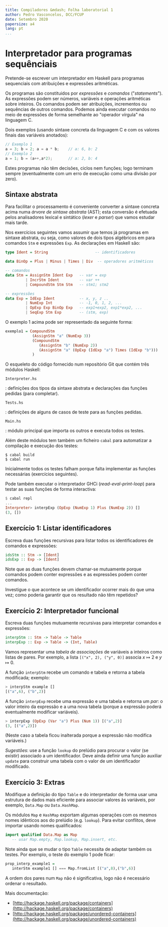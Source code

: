 ```yaml
---
title: Compiladores &mdash; Folha laboratorial 1
author: Pedro Vasconcelos, DCC/FCUP
date: Setembro 2020
papersize: a4
lang: pt
...
```


<!--
(*Baseado num exercício do livro "Modern Compiler Implementation in ML",
A. Appel.*)
-->

# Interpretador para programas sequênciais

Pretende-se escrever um interpretador em Haskell para programas sequenciais
com atribuições e expressões aritméticas.

Os programas são constituidos por *expressões* e
*comandos* ("*statements*").  As expressões podem ser números, variáveis
e operações aritméticas sobre inteiros.  Os comandos podem ser
atribuições, incrementos ou sequências de outros comandos. Podemos ainda
executar comandos no meio de expressões de forma semelhante ao
"operador vírgula" na linguagem C.

Dois exemplos (usando sintaxe concreta da linguagem C e com os valores
finais das variáveis anotados):

~~~c
// Exemplo 1
a = 3; b = 2; a = a * b;    // a: 6, b: 2
// Exemplo 2
a = 1; b = (a++,a*2);       // a: 2, b: 4
~~~

Estes programas não têm decisões, ciclos nem funções; logo terminam
sempre (eventualmente com um erro de execução como uma divisão
por zero). 


## Sintaxe abstrata

Para facilitar o processamento é conveniente converter 
a sintaxe concreta acima numa *árvore de sintaxe abstrata* (AST);
esta conversão é efetuada pelos analisadores lexical e sintático (*lexer* e *parser*)
que vamos estudar mais tarde.

Nos exercícios seguintes vamos assumir que temos já programas em
sintaxe abstrata, ou seja, como valores de dois tipos algébricos em
para comandos `Stm` e expressões `Exp`. As declarações em Haskell são:

~~~haskell
type Ident = String                     -- identificadores

data BinOp = Plus | Minus | Times | Div  -- operadores aritméticos 

-- comandos 
data Stm = AssignStm Ident Exp   -- var = exp
         | IncrStm Ident         -- var ++
         | CompoundStm Stm Stm   -- stm1; stm2

-- expressões
data Exp = IdExp Ident           -- x, y, z ..
         | NumExp Int            -- -1, 0, 1, 2, ...
         | OpExp Exp BinOp Exp   -- exp1+exp2, exp1*exp2, ...
         | SeqExp Stm Exp        -- (stm, exp)	 
~~~

O exemplo 1 acima pode ser representado da seguinte forma:

~~~haskell
exemplo1 = CompoundStm 
            (AssignStm "a" (NumExp 3))
            (CompoundStm 
               (AssignStm "b" (NumExp 2))
               (AssignStm "a" (OpExp (IdExp "a") Times (IdExp "b")))
            )
~~~

O esqueleto do código fornecido num repositório Git que 
contém três módulos Haskell:

`Interpreter.hs`

:   definições dos tipos da sintaxe abstrata e declarações das 
funções pedidas (para completar).

`Tests.hs`

:   definições de alguns de casos de teste para as funções pedidas.

`Main.hs`

:   módulo principal que importa os outros e executa todos os testes.


Além deste módulos tem também um ficheiro `cabal` 
para automatizar a compilação e execução dos testes:

```
$ cabal build
$ cabal run
```

Inicialmente todos os testes falham porque falta implementar
as funções necessárias (exercícios seguintes).

Pode também executar o interpretador GHCi (*read-eval-print-loop*) 
para testar as suas funções de forma interactiva:

```haskell
$ cabal repl
...
Interpreter> interpExp (OpExp (NumExp 1) Plus (NumExp 2)) []
(3, [])
```

## Exercício 1: Listar identificadores

Escreva duas funções recursivas
para listar todos os identificadores de comandos e expressões:

~~~haskell
idsStm :: Stm -> [Ident]
idsExp :: Exp -> [Ident]
~~~

Note que as duas funções devem chamar-se mutuamente porque 
comandos podem conter expressões e as expressões podem conter comandos.

Investigue o que acontece se um identificador ocorrer mais do que uma vez;
como poderia garantir que  os resultado não têm repetidos?


## Exercício 2: Interpretador funcional 

Escreva duas funções mutuamente recursivas para interpretar comandos
e expressões:

```haskell
interpStm :: Stm -> Table -> Table
interpExp :: Exp -> Table -> (Int, Table)
```

Vamos representar uma *tabela de associações* de variáveis a inteiros 
como listas de pares.  Por exemplo, a lista `[("x", 2), ("y", 0)]`
associa $x\mapsto 2$ e $y\mapsto 0$.

A função `interpStm` recebe um comando e tabela e retorna a tabela 
modificada; exemplo:

```haskell
> interpStm example []
[("a",6), ("b",2)]
```
A função `interpExp` recebe uma expressão e uma tabela
e retorna um *par*: o valor inteiro da expressão e a uma nova tabela
(porque a expressão poderá eventualmente modificar variáveis).
 
```haskell
> interpExp (OpExp (Var "a") Plus (Num 1)) [("a",2)]
(3, [("a",2)])
```

(Neste caso a tabela ficou inalterada porque a expressão
não modifica variáveis.)

*Sugestões*: use a função `lookup` do prelúdio para procurar o valor
(se existir) associado a um identificador.  Deve ainda definir uma
função auxiliar `update` para construir uma tabela com o valor de um
identificador modificado.


## Exercício 3: Extras

Modifique a definição do tipo `Table` e do interpretador de forma usar
uma estrutura de dados mais eficiente para associar valores às variáveis, por
exemplo, `Data.Map` ou `Data.HashMap`.

Os módulos `Map` e `HashMap` exportam algumas operações com os mesmos nomes
idênticos aos do prelúdio (e.g. `lookup`).
Para evitar conflitos, deve importar usando nomes qualificados:

~~~haskell
import qualified Data.Map as Map
   -- usar Map.empty, Map.lookup, Map.insert, etc.
~~~

Note ainda que se mudar o tipo `Table` necessita de adaptar também os
testes. Por exemplo, o teste do exemplo 1 pode ficar:

~~~haskell
prop_interp_example1 =
   interStm example1 [] === Map.fromList [("a",8),("b",6)]
~~~

A ordem dos pares num `Map` não é significativa, 
logo não é necessário ordenar o resultado.

Mais documentação:

* [http://hackage.haskell.org/package/containers](http://hackage.haskell.org/package/containers)
* [http://hackage.haskell.org/package/unordered-containers](http://hackage.haskell.org/package/unordered-containers)
